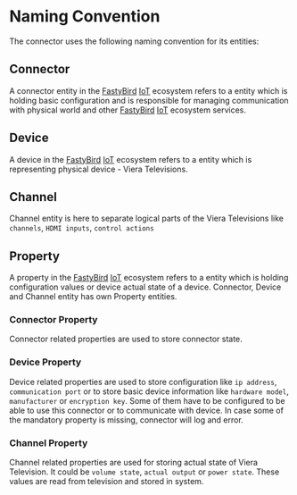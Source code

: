 # Naming Convention

The connector uses the following naming convention for its entities:

## Connector

A connector entity in the [FastyBird](https://www.fastybird.com) [IoT](https://en.wikipedia.org/wiki/Internet_of_things) ecosystem refers to a entity which is holding basic configuration
and is responsible for managing communication with physical world and other [FastyBird](https://www.fastybird.com) [IoT](https://en.wikipedia.org/wiki/Internet_of_things) ecosystem services.

## Device

A device in the [FastyBird](https://www.fastybird.com) [IoT](https://en.wikipedia.org/wiki/Internet_of_things) ecosystem refers to a entity which is representing physical device - Viera Televisions.

## Channel

Channel entity is here to separate logical parts of the Viera Televisions like `channels`, `HDMI inputs`, `control actions`

## Property

A property in the [FastyBird](https://www.fastybird.com) [IoT](https://en.wikipedia.org/wiki/Internet_of_things) ecosystem refers to a entity which is holding configuration values or
device actual state of a device. Connector, Device and Channel entity has own Property entities.

### Connector Property

Connector related properties are used to store connector state.

### Device Property

Device related properties are used to store configuration like `ip address`, `communication port` or to store basic device information
like `hardware model`, `manufacturer` or `encryption key`. Some of them have to be configured to be able
to use this connector or to communicate with device. In case some of the mandatory property is missing, connector
will log and error.

### Channel Property

Channel related properties are used for storing actual state of Viera Television. It could be `volume state`, `actual output`
or `power state`. These values are read from television and stored in system.

